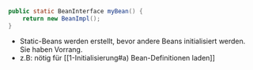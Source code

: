 ```Java
public static BeanInterface myBean() {
	return new BeanImpl();
}
```

- Static-Beans werden erstellt, bevor andere Beans initialisiert werden. Sie haben Vorrang.
- z.B: nötig für [[1-Initialisierung#a) Bean-Definitionen laden]]